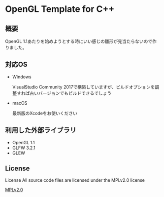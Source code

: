 # OpenGL Template for C++

## 概要
OpenGL 1.1あたりを始めようとする時にいい感じの雛形が見当たらないので作りました。

## 対応OS 
+ Windows

  VisualStudio Community 2017で構築していますが、ビルドオプションを調整すれば古いバージョンでもビルドできるでしょう

+ macOS

  最新版のXcodeをお使いください

## 利用した外部ライブラリ
+ OpenGL 1.1
+ GLFW 3.2.1
+ GLEW

## License
License All source code files are licensed under the MPLv2.0 license

[MPLv2.0](https://www.mozilla.org/MPL/2.0/)
